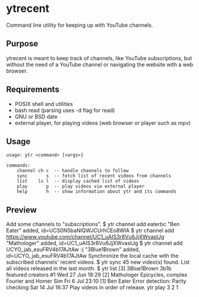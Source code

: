 # ytrecent
Command line utility for keeping up with YouTube channels.

## Purpose
ytrecent is meant to keep track of channels, like YouTube subscriptions, but
without the need of a YouTube channel or navigating the website with a web
browser.

## Requirements
* POSIX shell and utilities
* bash read (parsing uses -d flag for read)
* GNU or BSD date
* external player, for playing videos (web browser or player such as mpv)

## Usage
    usage: ytr <command> [<args>]

    commands:
        channel ch c  -- handle channels to follow
        sync       s  -- fetch list of recent videos from channels
        list    ls l  -- display cached list of videos
        play       p  -- play videos via external player
        help       h  -- show information about ytr and its commands

## Preview
Add some channels to "subscriptions".
    $ ytr channel add eaterbc
    "Ben Eater" added, id=UCS0N5baNlQWJCUrhCEo8WlA
    $ ytr channel add https://www.youtube.com/channel/UC1_uAIS3r8Vu6JjXWvastJg
    "Mathologer" added, id=UC1_uAIS3r8Vu6JjXWvastJg
    $ ytr channel add UCYO_jab_esuFRV4b17AJtAw                                                           :(
    "3Blue1Brown" added, id=UCYO_jab_esuFRV4b17AJtAw
Synchronize the local cache with the subscribed channels' recent videos.
    $ ytr sync
    45 new video(s) found.
List all videos released in the last month.
    $ ytr list
    [3]  3Blue1Brown  3b1b featured creators #1                 Wed 27 Jun 18:29
    [2]  Mathologer   Epicycles, complex Fourier and Homer Sim  Fri  6 Jul 23:10
    [1]  Ben Eater    Error detection: Parity checking          Sat 14 Jul 16:37
Play videos in order of release.
    ytr play 3 2 1
